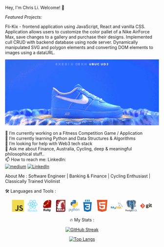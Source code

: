 Hey, I'm Chris Li. Welcome! 👋

<em>Featured Projects:</em>

Fli-Kix - frontend application using JavaScript, React and vanilla CSS. Application allows users to customize the color pallet of a Nike AirForce Max, save changes to a gallery and purchase their designs. Implemented cull CRUD with backend database using node server. Dynamically manipulated SVG and polygon elements and converting DOM elements to images using a dataURL.

<a href="https://fli-kix.netlify.app/"><img src="./ezgif.com-gif-maker.gif" title="fli kix" alt="fli kix gif"/></a>

🔭 I’m currently working on a Fitness Competition Game / Application <br>
🌱 I’m currently learning Python and Data Structures & Algorithms <br>
🤔 I’m looking for help with Web3 tech stack <br>
💬 Ask me about Finance, Australia, Cycling, deep & meaningful philosophical stuff.. <br>
📫 How to reach me: LinkedIn: <br>
<a href="https://medium.com/@chris.lty07"><img src="https://img.shields.io/badge/Medium-12100E?style=for-the-badge&logo=medium&logoColor=white" title="medium" alt="medium"/></a>
<a href="https://www.linkedin.com/in/chris-t-li/"><img src="https://img.shields.io/badge/LinkedIn-0077B5?style=for-the-badge&logo=linkedin&logoColor=white" title="LinkedIn" alt="LinkedIn"/></a>

<!--


- 🔭 I’m currently working on a Fitness Competition Game / Application
- 🌱 I’m currently learning Python and Data Structures & Algorithms
- 👯 I’m looking to collaborate on 
- 🤔 I’m looking for help with Web3 tech stack
- 💬 Ask me about Finance, Australia, Cycling, deep & meaningful philosophical stuff..
- 📫 How to reach me: LinkedIn: 
- 😄 Pronouns: ...
- ⚡ Fun fact: ...
-->

</div>
About Me :
Software Engineer | Banking & Finance | Cycling Enthusiast | Classically Trained Violinist

:hammer_and_wrench: Languages and Tools :
<div align="center">
  <img src="https://github.com/devicons/devicon/blob/master/icons/javascript/javascript-original.svg" title="JavaScript" alt="JavaScript" width="40" height="40"/>&nbsp;
  <img src="https://github.com/devicons/devicon/blob/master/icons/react/react-original-wordmark.svg" title="React" alt="React" width="40" height="40"/>&nbsp;
  <img src="https://github.com/devicons/devicon/blob/master/icons/ruby/ruby-original-wordmark.svg" title="Ruby" **alt="Ruby" width="40" height="40"/>
    <img src="https://github.com/devicons/devicon/blob/master/icons/rails/rails-original-wordmark.svg" title="Rails" **alt="Rails" width="40" height="40"/>
  <img src="https://github.com/devicons/devicon/blob/master/icons/python/python-original-wordmark.svg" title="Python" **alt="Python" width="40" height="40"/>
  <img src="https://github.com/devicons/devicon/blob/master/icons/css3/css3-plain-wordmark.svg"  title="CSS3" alt="CSS" width="40" height="40"/>&nbsp;
  <img src="https://github.com/devicons/devicon/blob/master/icons/html5/html5-original.svg" title="HTML5" alt="HTML" width="40" height="40"/>&nbsp;
  <img src="https://github.com/devicons/devicon/blob/master/icons/mysql/mysql-original-wordmark.svg" title="MySQL"  alt="MySQL" width="40" height="40"/>&nbsp;
  <img src="https://github.com/devicons/devicon/blob/master/icons/postgresql/postgresql-original-wordmark.svg" title="PostgreSQL"  alt="PostgreSQL" width="40" height="40"/>&nbsp;
  <img src="https://github.com/devicons/devicon/blob/master/icons/git/git-original-wordmark.svg" title="Git" **alt="Git" width="40" height="40"/> 

 
<div align="center">

:fire: My Stats :

[![GitHub Streak](https://github-readme-streak-stats.herokuapp.com/?user=chris-t-li&theme=dark&background=000000)](https://git.io/streak-stats)

[![Top Langs](https://github-readme-stats.vercel.app/api/top-langs/?username=chris-t-li&layout=compact&theme=vision-friendly-dark&count_private=true)](https://github.com/anuraghazra/github-readme-stats)




</div>
